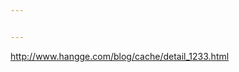 ```yaml
---


---
```


<p><a href="http://www.hangge.com/blog/cache/detail_1233.html">http://www.hangge.com/blog/cache/detail_1233.html</a></p>

